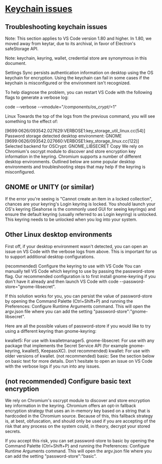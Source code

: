 # **[Keychain issues](https://code.visualstudio.com/docs/configure/settings-sync#_troubleshooting-keychain-issues)**

## Troubleshooting keychain issues

Note: This section applies to VS Code version 1.80 and higher. In 1.80, we moved away from keytar, due to its archival, in favor of Electron's safeStorage API.

Note: keychain, keyring, wallet, credential store are synonymous in this document.

Settings Sync persists authentication information on desktop using the OS keychain for encryption. Using the keychain can fail in some cases if the keychain is misconfigured or the environment isn't recognized.

To help diagnose the problem, you can restart VS Code with the following flags to generate a verbose log:

code --verbose --vmodule="*/components/os_crypt/*=1"

Linux
Towards the top of the logs from the previous command, you will see something to the effect of:

[9699:0626/093542.027629:VERBOSE1:key_storage_util_linux.cc(54)] Password storage detected desktop environment: GNOME
[9699:0626/093542.027660:VERBOSE1:key_storage_linux.cc(122)] Selected backend for OSCrypt: GNOME_LIBSECRET
Copy
We rely on Chromium's oscrypt module to discover and store encryption key information in the keyring. Chromium supports a number of different desktop environments. Outlined below are some popular desktop environments and troubleshooting steps that may help if the keyring is misconfigured.

## GNOME or UNITY (or similar)

If the error you're seeing is "Cannot create an item in a locked collection", chances are your keyring's Login keyring is locked. You should launch your OS's keyring (Seahorse is the commonly used GUI for seeing keyrings) and ensure the default keyring (usually referred to as Login keyring) is unlocked. This keyring needs to be unlocked when you log into your system.

## Other Linux desktop environments

First off, if your desktop environment wasn't detected, you can open an issue on VS Code with the verbose logs from above. This is important for us to support additional desktop configurations.

(recommended) Configure the keyring to use with VS Code
You can manually tell VS Code which keyring to use by passing the password-store flag. Our recommended configuration is to first install gnome-keyring if you don't have it already and then launch VS Code with code --password-store="gnome-libsecret".

If this solution works for you, you can persist the value of password-store by opening the Command Palette (Ctrl+Shift+P) and running the Preferences: Configure Runtime Arguments command. This will open the argv.json file where you can add the setting "password-store":"gnome-libsecret".

Here are all the possible values of password-store if you would like to try using a different keyring than gnome-keyring:

kwallet5: For use with kwalletmanager5.
gnome-libsecret: For use with any package that implements the Secret Service API (for example gnome-keyring, kwallet5, KeepassXC).
(not recommended) kwallet: For use with older versions of kwallet.
(not recommended) basic: See the section below on basic text for more details.
Don't hesitate to open an issue on VS Code with the verbose logs if you run into any issues.

## (not recommended) Configure basic text encryption

We rely on Chromium's oscrypt module to discover and store encryption key information in the keyring. Chromium offers an opt-in fallback encryption strategy that uses an in-memory key based on a string that is hardcoded in the Chromium source. Because of this, this fallback strategy is, at best, obfuscation, and should only be used if you are accepting of the risk that any process on the system could, in theory, decrypt your stored secrets.

If you accept this risk, you can set password-store to basic by opening the Command Palette (Ctrl+Shift+P) and running the Preferences: Configure Runtime Arguments command. This will open the argv.json file where you can add the setting "password-store":"basic".
